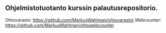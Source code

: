 ## Ohjelmistotuotanto kurssin palautusrepositorio.

Ohtuvarasto: https://github.com/MarkusWahlman/ohtuvarasto\
Webcounter: https://github.com/MarkusWahlman/ohtuwebcounter
